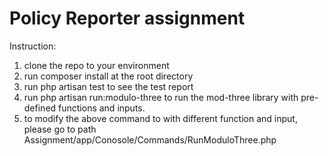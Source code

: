# Policy Reporter assignment

Instruction:

1. clone the repo to your environment
2. run composer install at the root directory
3. run php artisan test to see the test report
4. run php artisan run:modulo-three to run the mod-three library with pre-defined functions and inputs.
5. to modify the above command to with different function and input, please go to path Assignment/app/Conosole/Commands/RunModuloThree.php
